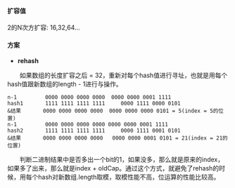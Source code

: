 #### 扩容值
2的N次方扩容: 16,32,64...

#### 方案
* **rehash**
<div style="text-indent:2em">如果数组的长度扩容之后 = 32，重新对每个hash值进行寻址，也就是用每个hash值跟新数组的length - 1进行与操作。</div>

```
n-1         0000 0000 0000 0000  0000 0000 0001 1111
hash1       1111 1111 1111 1111     0000 1111 0000 0101
&结果       0000 0000 0000 0000  0000 0000 0000 0101 = 5(index = 5的位置)
n-1         0000 0000 0000 0000 0000 0000 0001 1111
hash2       1111 1111 1111 1111     0000 1111 0001 0101
&结果       0000 0000 0000 0000   0000 0000 0001 0101 = 21(index = 21的位置)
```
<div style="text-indent:2em">判断二进制结果中是否多出一个bit的1，如果没多，那么就是原来的index，如果多了出来，那么就是index + oldCap。通过这个方式，就避免了rehash的时候，用每个hash对新数组.length取模，取模性能不高，位运算的性能比较高。</div> 


